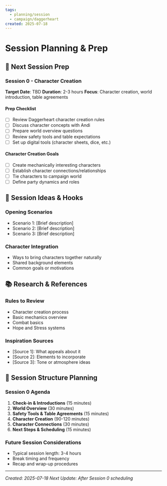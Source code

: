 ```yaml
---
tags:
  - planning/session
  - campaign/daggerheart
created: 2025-07-18
---
```


# Session Planning & Prep

## 🎯 Next Session Prep
### Session 0 - Character Creation
**Target Date**: TBD
**Duration**: 2-3 hours
**Focus**: Character creation, world introduction, table agreements

#### Prep Checklist
- [ ] Review Daggerheart character creation rules
- [ ] Discuss character concepts with Andi
- [ ] Prepare world overview questions
- [ ] Review safety tools and table expectations
- [ ] Set up digital tools (character sheets, dice, etc.)

#### Character Creation Goals
- [ ] Create mechanically interesting characters
- [ ] Establish character connections/relationships
- [ ] Tie characters to campaign world
- [ ] Define party dynamics and roles

## 🌟 Session Ideas & Hooks
### Opening Scenarios
- Scenario 1: [Brief description]
- Scenario 2: [Brief description]
- Scenario 3: [Brief description]

### Character Integration
- Ways to bring characters together naturally
- Shared background elements
- Common goals or motivations

## 📚 Research & References
### Rules to Review
- Character creation process
- Basic mechanics overview
- Combat basics
- Hope and Stress systems

### Inspiration Sources
- [Source 1]: What appeals about it
- [Source 2]: Elements to incorporate
- [Source 3]: Tone or atmosphere ideas

## 🎲 Session Structure Planning
### Session 0 Agenda
1. **Check-in & Introductions** (15 minutes)
2. **World Overview** (30 minutes)
3. **Safety Tools & Table Agreements** (15 minutes)
4. **Character Creation** (90-120 minutes)
5. **Character Connections** (30 minutes)
6. **Next Steps & Scheduling** (15 minutes)

### Future Session Considerations
- Typical session length: 3-4 hours
- Break timing and frequency
- Recap and wrap-up procedures

---
*Created: 2025-07-18*
*Next Update: After Session 0 scheduling*
